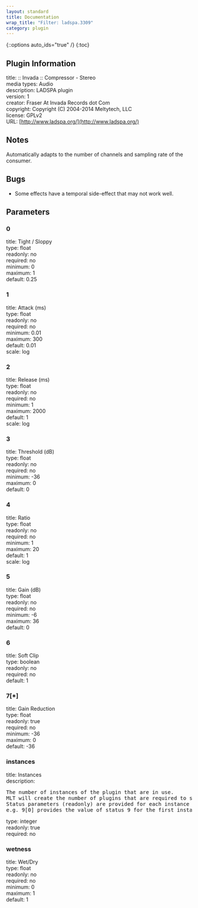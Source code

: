 ```yaml
---
layout: standard
title: Documentation
wrap_title: "Filter: ladspa.3309"
category: plugin
---
```

{::options auto_ids="true" /}
{:toc}

## Plugin Information

title: :: Invada :: Compressor - Stereo  
media types:
Audio  
description: LADSPA plugin  
version: 1  
creator: Fraser At Invada Records dot Com  
copyright: Copyright (C) 2004-2014 Meltytech, LLC  
license: GPLv2  
URL: [http://www.ladspa.org/](http://www.ladspa.org/)  

## Notes

Automatically adapts to the number of channels and sampling rate of the consumer.
## Bugs

* Some effects have a temporal side-effect that may not work well.

## Parameters

### 0

title: Tight / Sloppy    
type: float  
readonly: no  
required: no  
minimum: 0  
maximum: 1  
default: 0.25  

### 1

title: Attack (ms)    
type: float  
readonly: no  
required: no  
minimum: 0.01  
maximum: 300  
default: 0.01  
scale: log  

### 2

title: Release (ms)    
type: float  
readonly: no  
required: no  
minimum: 1  
maximum: 2000  
default: 1  
scale: log  

### 3

title: Threshold (dB)    
type: float  
readonly: no  
required: no  
minimum: -36  
maximum: 0  
default: 0  

### 4

title: Ratio    
type: float  
readonly: no  
required: no  
minimum: 1  
maximum: 20  
default: 1  
scale: log  

### 5

title: Gain (dB)    
type: float  
readonly: no  
required: no  
minimum: -6  
maximum: 36  
default: 0  

### 6

title: Soft Clip    
type: boolean  
readonly: no  
required: no  
default: 1  

### 7[*]

title: Gain Reduction    
type: float  
readonly: true  
required: no  
minimum: -36  
maximum: 0  
default: -36  

### instances

title: Instances    
description:
<pre>
The number of instances of the plugin that are in use.
MLT will create the number of plugins that are required to support the number of audio channels.
Status parameters (readonly) are provided for each instance and are accessed by specifying the instance number after the identifier (starting at zero).
e.g. 9[0] provides the value of status 9 for the first instance.
</pre>
type: integer  
readonly: true  
required: no  

### wetness

title: Wet/Dry    
type: float  
readonly: no  
required: no  
minimum: 0  
maximum: 1  
default: 1  

